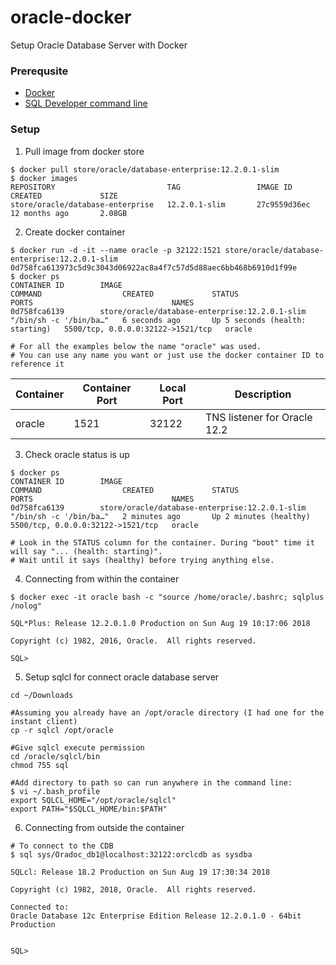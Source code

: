 # oracle-docker
Setup Oracle Database Server with Docker

### Prerequsite ###

* [Docker](https://store.docker.com/ "Get started with Docker")
* [SQL Developer command line](http://www.oracle.com/technetwork/developer-tools/sqlcl/overview/index.html "SQL Developer command line")

### Setup ###

1. Pull image from docker store
```
$ docker pull store/oracle/database-enterprise:12.2.0.1-slim
$ docker images
REPOSITORY                         TAG                 IMAGE ID            CREATED             SIZE
store/oracle/database-enterprise   12.2.0.1-slim       27c9559d36ec        12 months ago       2.08GB
```

2. Create docker container
```
$ docker run -d -it --name oracle -p 32122:1521 store/oracle/database-enterprise:12.2.0.1-slim
0d758fca613973c5d9c3043d06922ac8a4f7c57d5d88aec6bb468b6910d1f99e
$ docker ps
CONTAINER ID        IMAGE                                            COMMAND                  CREATED             STATUS                            PORTS                               NAMES
0d758fca6139        store/oracle/database-enterprise:12.2.0.1-slim   "/bin/sh -c '/bin/ba…"   6 seconds ago       Up 5 seconds (health: starting)   5500/tcp, 0.0.0.0:32122->1521/tcp   oracle

# For all the examples below the name "oracle" was used.
# You can use any name you want or just use the docker container ID to reference it
```
Container | Container Port | Local Port |Description
--- | --- | ---|---
oracle | 1521 | 32122 | TNS listener for Oracle 12.2

3. Check oracle status is up
```
$ docker ps
CONTAINER ID        IMAGE                                            COMMAND                  CREATED             STATUS                   PORTS                               NAMES
0d758fca6139        store/oracle/database-enterprise:12.2.0.1-slim   "/bin/sh -c '/bin/ba…"   2 minutes ago       Up 2 minutes (healthy)   5500/tcp, 0.0.0.0:32122->1521/tcp   oracle

# Look in the STATUS column for the container. During "boot" time it will say "... (health: starting)".
# Wait until it says (healthy) before trying anything else.
```

4. Connecting from within the container
```
$ docker exec -it oracle bash -c "source /home/oracle/.bashrc; sqlplus /nolog"

SQL*Plus: Release 12.2.0.1.0 Production on Sun Aug 19 10:17:06 2018

Copyright (c) 1982, 2016, Oracle.  All rights reserved.

SQL> 
```

5. Setup sqlcl for connect oracle database server
```
cd ~/Downloads

#Assuming you already have an /opt/oracle directory (I had one for the instant client)
cp -r sqlcl /opt/oracle

#Give sqlcl execute permission
cd /oracle/sqlcl/bin
chmod 755 sql

#Add directory to path so can run anywhere in the command line:
$ vi ~/.bash_profile 
export SQLCL_HOME="/opt/oracle/sqlcl"
export PATH="$SQLCL_HOME/bin:$PATH"

```

6. Connecting from outside the container
```
# To connect to the CDB
$ sql sys/Oradoc_db1@localhost:32122:orclcdb as sysdba

SQLcl: Release 18.2 Production on Sun Aug 19 17:30:34 2018

Copyright (c) 1982, 2018, Oracle.  All rights reserved.

Connected to:
Oracle Database 12c Enterprise Edition Release 12.2.0.1.0 - 64bit Production


SQL> 

```

